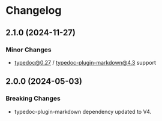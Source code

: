 # Changelog

## 2.1.0 (2024-11-27)

### Minor Changes

- typedoc@0.27 / typedoc-plugin-markdown@4.3 support

## 2.0.0 (2024-05-03)

### Breaking Changes

- typedoc-plugin-markdown dependency updated to V4.
